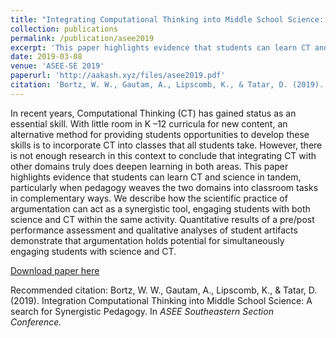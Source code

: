 ```yaml
---
title: "Integrating Computational Thinking into Middle School Science: A Search for Synergistic Pedagogy"
collection: publications
permalink: /publication/asee2019
excerpt: 'This paper highlights evidence that students can learn CT and science in tandem, particularly when pedagogy weaves the two domains into classroom tasks in complementary ways.'
date: 2019-03-08
venue: 'ASEE-SE 2019'
paperurl: 'http://aakash.xyz/files/asee2019.pdf'
citation: 'Bortz, W. W., Gautam, A., Lipscomb, K., & Tatar, D. (2019). Integration Computational Thinking into Middle School Science: A search for Synergistic Pedagogy. In <i>ASEE Southeastern Section Conference.</i>'
---
```

In recent years, Computational Thinking (CT) has gained status as an essential skill. With little room in K –12 curricula for new content, an alternative method for providing students opportunities to develop these skills is to incorporate CT into classes that all students take. However, there is not enough research in this context to conclude that integrating CT with other domains truly does deepen learning in both areas. This paper highlights evidence that students can learn CT and science in tandem, particularly when pedagogy weaves the two domains into classroom tasks in complementary ways. We describe how the scientific practice of argumentation can act as a synergistic tool, engaging students with both science and CT within the same activity. Quantitative results of a pre/post performance assessment and qualitative analyses of student artifacts demonstrate that argumentation holds potential for simultaneously engaging students with science and CT. 

[Download paper here](http://aakash.xyz/files/asee2019.pdf)

Recommended citation: Bortz, W. W., Gautam, A., Lipscomb, K., & Tatar, D. (2019). Integration Computational Thinking into Middle School Science: A search for Synergistic Pedagogy. In <i>ASEE Southeastern Section Conference.</i>
